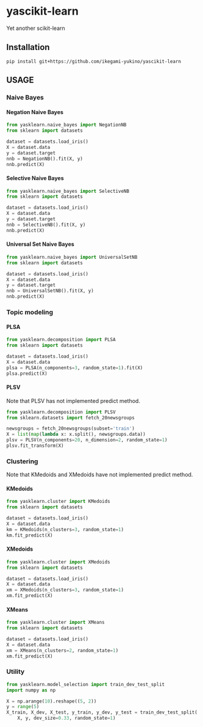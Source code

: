 # yascikit-learn
Yet another scikit-learn

## Installation
```
pip install git+https://github.com/ikegami-yukino/yascikit-learn
```

## USAGE
### Naive Bayes
#### Negation Naive Bayes
```python
from yasklearn.naive_bayes import NegationNB
from sklearn import datasets

dataset = datasets.load_iris()
X = dataset.data
y = dataset.target
nnb = NegationNB().fit(X, y)
nnb.predict(X)
```
#### Selective Naive Bayes
```python
from yasklearn.naive_bayes import SelectiveNB
from sklearn import datasets

dataset = datasets.load_iris()
X = dataset.data
y = dataset.target
nnb = SelectiveNB().fit(X, y)
nnb.predict(X)
```
#### Universal Set Naive Bayes
```python
from yasklearn.naive_bayes import UniversalSetNB
from sklearn import datasets

dataset = datasets.load_iris()
X = dataset.data
y = dataset.target
nnb = UniversalSetNB().fit(X, y)
nnb.predict(X)
```

### Topic modeling
#### PLSA
```python
from yasklearn.decomposition import PLSA
from sklearn import datasets

dataset = datasets.load_iris()
X = dataset.data
plsa = PLSA(n_components=3, random_state=1).fit(X)
plsa.predict(X)
```
#### PLSV
Note that PLSV has not implemented predict method.
```python
from yasklearn.decomposition import PLSV
from sklearn.datasets import fetch_20newsgroups

newsgroups = fetch_20newsgroups(subset='train')
X = list(map(lambda x: x.split(), newsgroups.data))
plsv = PLSV(n_components=20, n_dimension=2, random_state=1)
plsv.fit_transform(X)
```

### Clustering
Note that KMedoids and XMedoids have not implemented predict method.
#### KMedoids
```python
from yasklearn.cluster import KMedoids
from sklearn import datasets

dataset = datasets.load_iris()
X = dataset.data
km = KMedoids(n_clusters=3, random_state=1)
km.fit_predict(X)
```
#### XMedoids
```python
from yasklearn.cluster import XMedoids
from sklearn import datasets

dataset = datasets.load_iris()
X = dataset.data
xm = XMedoids(n_clusters=3, random_state=1)
xm.fit_predict(X)
```

#### XMeans
```python
from yasklearn.cluster import XMeans
from sklearn import datasets

dataset = datasets.load_iris()
X = dataset.data
xm = XMeans(n_clusters=2, random_state=1)
xm.fit_predict(X)
```

### Utility
```python
from yasklearn.model_selection import train_dev_test_split
import numpy as np

X = np.arange(10).reshape((5, 2))
y = range(5)
X_train, X_dev, X_test, y_train, y_dev, y_test = train_dev_test_split(
    X, y, dev_size=0.33, random_state=1)
```
